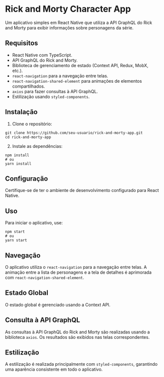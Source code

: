 # Rick and Morty Character App

Um aplicativo simples em React Native que utiliza a API GraphQL do Rick and Morty para exibir informações sobre personagens da série.

## Requisitos

- React Native com TypeScript.
- API GraphQL do Rick and Morty.
- Biblioteca de gerenciamento de estado (Context API, Redux, MobX, etc.).
- `react-navigation` para a navegação entre telas.
- `react-navigation-shared-element` para animações de elementos compartilhados.
- `axios` para fazer consultas à API GraphQL.
- Estilização usando `styled-components`.

## Instalação

1. Clone o repositório:

```
git clone https://github.com/seu-usuario/rick-and-morty-app.git
cd rick-and-morty-app
```

2. Instale as dependências:

```
npm install
# ou
yarn install
```

## Configuração

Certifique-se de ter o ambiente de desenvolvimento configurado para React Native.

## Uso

Para iniciar o aplicativo, use:

```
npm start
# ou
yarn start
```

## Navegação

O aplicativo utiliza o `react-navigation` para a navegação entre telas. A animação entre a lista de personagens e a tela de detalhes é aprimorada com `react-navigation-shared-element`.

## Estado Global

O estado global é gerenciado usando a Context API.

## Consulta à API GraphQL

As consultas à API GraphQL do Rick and Morty são realizadas usando a biblioteca `axios`. Os resultados são exibidos nas telas correspondentes.

## Estilização

A estilização é realizada principalmente com `styled-components`, garantindo uma aparência consistente em todo o aplicativo.
